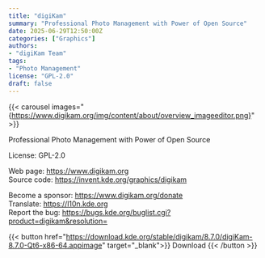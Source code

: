 ```yaml
---
title: "digiKam"
summary: "Professional Photo Management with Power of Open Source"
date: 2025-06-29T12:50:00Z
categories: ["Graphics"]
authors:
- "digiKam Team"
tags: 
- "Photo Management"
license: "GPL-2.0"
draft: false
---
```


{{< carousel images="{https://www.digikam.org/img/content/about/overview_imageeditor.png}" >}}

Professional Photo Management with Power of Open Source

License: GPL-2.0

Web page: <https://www.digikam.org>  
Source code: <https://invent.kde.org/graphics/digikam>

Become a sponsor: <https://www.digikam.org/donate>  
Translate: <https://l10n.kde.org>  
Report the bug: <https://bugs.kde.org/buglist.cgi?product=digikam&resolution=>  

{{< button href="https://download.kde.org/stable/digikam/8.7.0/digiKam-8.7.0-Qt6-x86-64.appimage" target="_blank">}}
Download
{{< /button >}}
